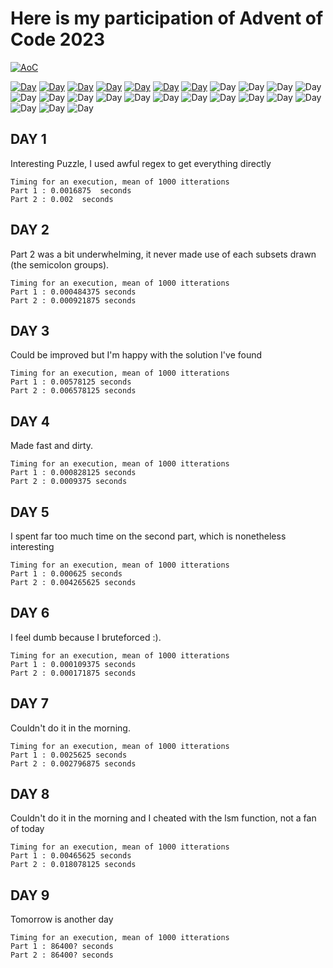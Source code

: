 
# Here is my participation of Advent of Code 2023
[![AoC](https://badgen.net/badge/AoC/2023/blue)](https://adventofcode.com/2023)

[![Day](https://badgen.net/badge/01/%E2%98%85%E2%98%85/green)](Day1/Day1.py)
[![Day](https://badgen.net/badge/02/%E2%98%85%E2%98%85/green)](Day2/Day2.py)
[![Day](https://badgen.net/badge/03/%E2%98%85%E2%98%85/green)](Day3/Day3.py)
[![Day](https://badgen.net/badge/04/%E2%98%85%E2%98%85/green)](Day4/Day4.py)
[![Day](https://badgen.net/badge/05/%E2%98%85%E2%98%85/green)](Day5/Day5.py)
[![Day](https://badgen.net/badge/06/%E2%98%85%E2%98%85/green)](Day6/Day6.py)
[![Day](https://badgen.net/badge/07/%E2%98%85%E2%98%85/green)](Day7/Day7.py)
![Day](https://badgen.net/badge/08/%E2%98%86%E2%98%86/gray)
![Day](https://badgen.net/badge/09/%E2%98%86%E2%98%86/gray)
![Day](https://badgen.net/badge/10/%E2%98%86%E2%98%86/gray)
![Day](https://badgen.net/badge/11/%E2%98%86%E2%98%86/gray)
![Day](https://badgen.net/badge/12/%E2%98%86%E2%98%86/gray)
![Day](https://badgen.net/badge/13/%E2%98%86%E2%98%86/gray)
![Day](https://badgen.net/badge/14/%E2%98%86%E2%98%86/gray)
![Day](https://badgen.net/badge/15/%E2%98%86%E2%98%86/gray)
![Day](https://badgen.net/badge/16/%E2%98%86%E2%98%86/gray)
![Day](https://badgen.net/badge/17/%E2%98%86%E2%98%86/gray)
![Day](https://badgen.net/badge/18/%E2%98%86%E2%98%86/gray)
![Day](https://badgen.net/badge/19/%E2%98%86%E2%98%86/gray)
![Day](https://badgen.net/badge/20/%E2%98%86%E2%98%86/gray)
![Day](https://badgen.net/badge/21/%E2%98%86%E2%98%86/gray)
![Day](https://badgen.net/badge/22/%E2%98%86%E2%98%86/gray)
![Day](https://badgen.net/badge/23/%E2%98%86%E2%98%86/gray)
![Day](https://badgen.net/badge/24/%E2%98%86%E2%98%86/gray)
![Day](https://badgen.net/badge/25/%E2%98%86%E2%98%86/gray)

## DAY 1
Interesting Puzzle, I used awful regex to get everything directly

```
Timing for an execution, mean of 1000 itterations
Part 1 : 0.0016875  seconds
Part 2 : 0.002  seconds
```
## DAY 2
Part 2 was a bit underwhelming, it never made use of each subsets drawn (the semicolon groups).
```
Timing for an execution, mean of 1000 itterations
Part 1 : 0.000484375 seconds
Part 2 : 0.000921875 seconds
```
## DAY 3
Could be improved but I'm happy with the solution I've found
```
Timing for an execution, mean of 1000 itterations
Part 1 : 0.00578125 seconds
Part 2 : 0.006578125 seconds
```
## DAY 4
Made fast and dirty.
```
Timing for an execution, mean of 1000 itterations
Part 1 : 0.000828125 seconds
Part 2 : 0.0009375 seconds
```
## DAY 5
I spent far too much time on the second part, which is nonetheless interesting
```
Timing for an execution, mean of 1000 itterations
Part 1 : 0.000625 seconds
Part 2 : 0.004265625 seconds
```
## DAY 6
I feel dumb because I bruteforced :).
```
Timing for an execution, mean of 1000 itterations
Part 1 : 0.000109375 seconds
Part 2 : 0.000171875 seconds
```
## DAY 7
Couldn't do it in the morning.
```
Timing for an execution, mean of 1000 itterations
Part 1 : 0.0025625 seconds
Part 2 : 0.002796875 seconds
```
## DAY 8
Couldn't do it in the morning and I cheated with the lsm function, not a fan of today
```
Timing for an execution, mean of 1000 itterations
Part 1 : 0.00465625 seconds
Part 2 : 0.018078125 seconds
```
## DAY 9
Tomorrow is another day
```
Timing for an execution, mean of 1000 itterations
Part 1 : 86400? seconds
Part 2 : 86400? seconds
```
